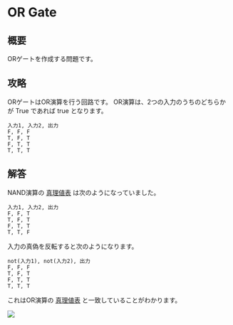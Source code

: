 # OR Gate

## 概要

ORゲートを作成する問題です。

## 攻略

ORゲートはOR演算を行う回路です。
OR演算は、2つの入力のうちのどちらかが <span class="T">True</span> であれば
<span class="T">true</span> となります。

```truth_table
入力1, 入力2, 出力
F, F, F
T, F, T
F, T, T
T, T, T
```

## 解答

<div class="spoiler">

NAND演算の [真理値表](#truth_table) は次のようになっていました。

```truth_table
入力1, 入力2, 出力
F, F, T
T, F, T
F, T, T
T, T, F
```

入力の真偽を反転すると次のようになります。

```truth_table
not(入力1), not(入力2), 出力
F, F, F
T, F, T
F, T, T
T, T, T
```

これはOR演算の [真理値表](#truth_table) と一致していることがわかります。

![](https://gyazo.com/314eb63d5ea88fb8e0a929b782f52472.png)

</div>